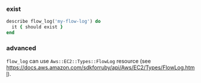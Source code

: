 ### exist

```ruby
describe flow_log('my-flow-log') do
  it { should exist }
end
```

### advanced

`flow_log` can use `Aws::EC2::Types::FlowLog` resource (see https://docs.aws.amazon.com/sdkforruby/api/Aws/EC2/Types/FlowLog.html).
